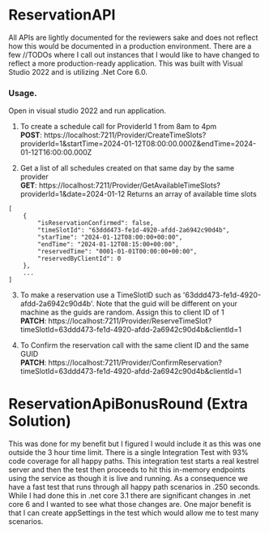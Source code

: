 # ReservationAPI
All APIs are lightly documented for the reviewers sake and does not reflect how this would be documented in a production environment.  There are a few //TODOs where I call out instances that I would like to have changed to reflect a more production-ready application.  This was built with Visual Studio 2022 and is utilizing .Net Core 6.0.

### Usage. 
Open in visual studio 2022 and run application.

1. To create a schedule call for ProviderId 1 from 8am to 4pm  
**POST**: https://localhost:7211/Provider/CreateTimeSlots?providerId=1&startTime=2024-01-12T08:00:00.000Z&endTime=2024-01-12T16:00:00.000Z

3. Get a list of all schedules created on that same day by the same provider  
**GET**:  https://localhost:7211/Provider/GetAvailableTimeSlots?providerId=1&date=2024-01-12
Returns an array of available time slots
```
[
    {
        "isReservationConfirmed": false,
        "timeSlotId": "63ddd473-fe1d-4920-afdd-2a6942c90d4b",
        "starTime": "2024-01-12T08:00:00+00:00",
        "endTime": "2024-01-12T08:15:00+00:00",
        "reservedTime": "0001-01-01T00:00:00+00:00",
        "reservedByClientId": 0
    },
    ...
]
```

3. To make a reservation use a TimeSlotID such as '63ddd473-fe1d-4920-afdd-2a6942c90d4b'.  Note that the guid will be different on your machine as the guids are random.  Assign this to client ID of 1  
**PATCH**: https://localhost:7211/Provider/ReserveTimeSlot?timeSlotId=63ddd473-fe1d-4920-afdd-2a6942c90d4b&clientId=1

4. To Confirm the reservation call with the same client ID and the same GUID  
**PATCH**: https://localhost:7211/Provider/ConfirmReservation?timeSlotId=63ddd473-fe1d-4920-afdd-2a6942c90d4b&clientId=1

# ReservationApiBonusRound (Extra Solution)   
This was done for my benefit but I figured I would include it as this was one outside the 3 hour time limit.  There is a single Integration Test with 93% code coverage for all happy paths.  This integration test starts a real kestrel server and then the test then proceeds to hit this in-memory endpoints using the service as though it is live and running.  As a consequence we have a fast test that runs through all happy path scenarios in .250 seconds.  While I had done this in .net core 3.1 there are significant changes in .net core 6 and I wanted to see what those changes are.  One major benefit is that I can create appSettings in the test which would allow me to test many scenarios.
